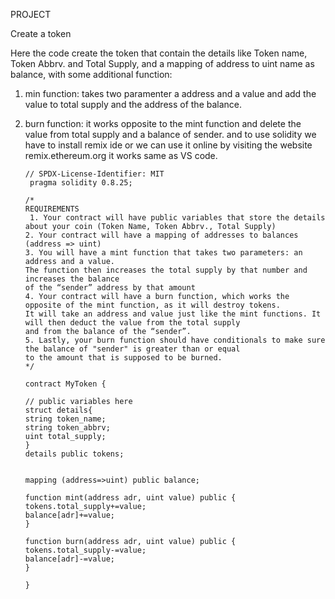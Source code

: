 PROJECT

Create a token

Here the code create the token that contain the details like Token name, Token Abbrv. and Total Supply, and a mapping of address to uint name as balance, with some additional function:
1) min function: takes two paramenter a address and a value and add the value to total supply and the address of the balance.
2) burn function: it works opposite to the mint function and delete the value from total supply and a balance of sender.
and to use solidity we have to install remix ide or we can use it online by visiting the website remix.ethereum.org it works same as VS code.

       // SPDX-License-Identifier: MIT
        pragma solidity 0.8.25;

       /*
       REQUIREMENTS
        1. Your contract will have public variables that store the details about your coin (Token Name, Token Abbrv., Total Supply)
       2. Your contract will have a mapping of addresses to balances (address => uint)
       3. You will have a mint function that takes two parameters: an address and a value. 
       The function then increases the total supply by that number and increases the balance 
       of the “sender” address by that amount
       4. Your contract will have a burn function, which works the opposite of the mint function, as it will destroy tokens. 
       It will take an address and value just like the mint functions. It will then deduct the value from the total supply 
       and from the balance of the “sender”.
       5. Lastly, your burn function should have conditionals to make sure the balance of "sender" is greater than or equal 
       to the amount that is supposed to be burned.
       */

       contract MyToken {

       // public variables here
       struct details{
       string token_name;
       string token_abbrv;
       uint total_supply;
       }
       details public tokens;

    
       mapping (address=>uint) public balance;
 
       function mint(address adr, uint value) public {
       tokens.total_supply+=value;
       balance[adr]+=value;
       }

       function burn(address adr, uint value) public {
       tokens.total_supply-=value;
       balance[adr]-=value;
       }

       }
